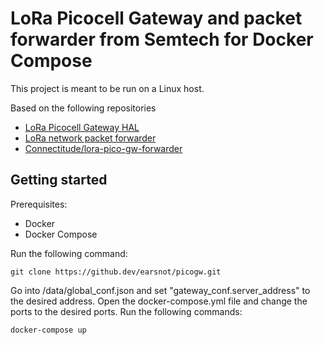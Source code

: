 # LoRa Picocell Gateway and packet forwarder from Semtech for Docker Compose
This project is meant to be run on a Linux host.

Based on the following repositories
- [LoRa Picocell Gateway HAL](https://github.com/Lora-net/picoGW_hal)
- [LoRa network packet forwarder](https://github.com/Lora-net/picoGW_packet_forwarder)
- [Connectitude/lora-pico-gw-forwarder](https://github.com/Connectitude/lora-pico-gw-forwarder)
## Getting started
Prerequisites:
- Docker
- Docker Compose

Run the following command:

    git clone https://github.dev/earsnot/picogw.git

Go into /data/global_conf.json and set "gateway_conf.server_address" to the desired address.
Open the docker-compose.yml file and change the ports to the desired ports.
Run the following commands:

    docker-compose up